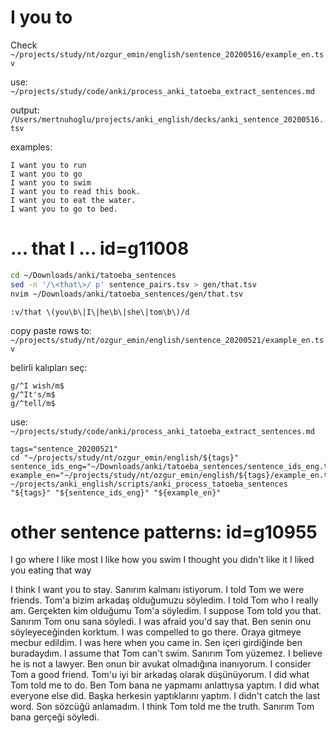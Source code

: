 
# I <verb1> you to <verb2>

Check `~/projects/study/nt/ozgur_emin/english/sentence_20200516/example_en.tsv`

use: `~/projects/study/code/anki/process_anki_tatoeba_extract_sentences.md`

output: `/Users/mertnuhoglu/projects/anki_english/decks/anki_sentence_20200516.tsv`

examples:

    I want you to run
    I want you to go
    I want you to swim
    I want you to read this book.
    I want you to eat the water.
    I want you to go to bed.

# ... that I ...  id=g11008

``` bash
cd ~/Downloads/anki/tatoeba_sentences
sed -n '/\<that\>/ p' sentence_pairs.tsv > gen/that.tsv
nvim ~/Downloads/anki/tatoeba_sentences/gen/that.tsv
``` 

``` vim
:v/that \(you\b\|I\|he\b\|she\|tom\b\)/d
``` 

copy paste rows to: `~/projects/study/nt/ozgur_emin/english/sentence_20200521/example_en.tsv`

belirli kalıpları seç:

``` 
g/^I wish/m$
g/^It's/m$
g/^tell/m$
``` 

use: `~/projects/study/code/anki/process_anki_tatoeba_extract_sentences.md`

``` 
tags="sentence_20200521"
cd "~/projects/study/nt/ozgur_emin/english/${tags}"
sentence_ids_eng="~/Downloads/anki/tatoeba_sentences/sentence_ids_eng.tsv"
example_en="~/projects/study/nt/ozgur_emin/english/${tags}/example_en.tsv"
~/projects/anki_english/scripts/anki_process_tatoeba_sentences "${tags}" "${sentence_ids_eng}" "${example_en}"
``` 

# other sentence patterns: id=g10955

I go where I like most
I like how you swim
I thought you didn't like it
I liked you eating that way

I think I want you to stay.	Sanırım kalmanı istiyorum.
I told Tom we were friends.	Tom'a bizim arkadaş olduğumuzu söyledim.
I told Tom who I really am.	Gerçekten kim olduğumu Tom'a söyledim.
I suppose Tom told you that.	Sanırım Tom onu sana söyledi.
I was afraid you'd say that.	Ben senin onu söyleyeceğinden korktum.
I was compelled to go there.	Oraya gitmeye mecbur edildim.
I was here when you came in.	Sen içeri girdiğinde ben buradaydım.
I assume that Tom can't swim.	Sanırım Tom yüzemez.
I believe he is not a lawyer.	Ben onun bir avukat olmadığına inanıyorum.
I consider Tom a good friend.	Tom'u iyi bir arkadaş olarak düşünüyorum.
I did what Tom told me to do.	Ben Tom bana ne yapmamı anlattıysa yaptım.
I did what everyone else did.	Başka herkesin yaptıklarını yaptım.
I didn't catch the last word.	Son sözcüğü anlamadım.
I think Tom told me the truth.	Sanırım Tom bana gerçeği söyledi.
